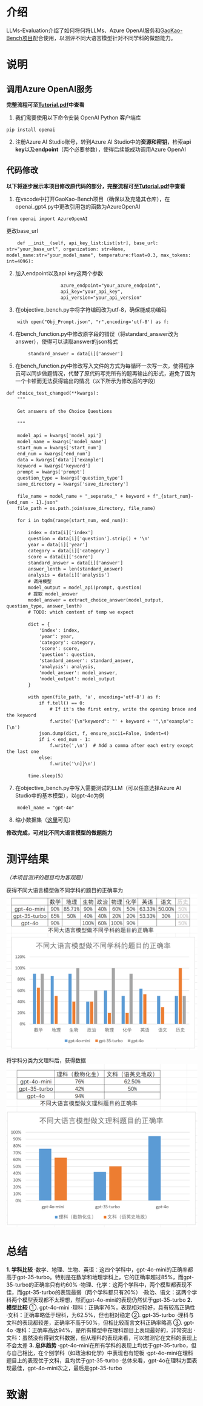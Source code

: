 # 介绍
LLMs-Evaluation介绍了如何将何将LLMs、Azure OpenAI服务和[GaoKao-Bench项目](https://github.com/OpenLMLab/GAOKAO-Bench)配合使用，以测评不同大语言模型针对不同学科的做题能力。

# 说明
## 调用Azure OpenAI服务
**完整流程可至[Tutorial.pdf](https://github.com/Qinyi-Tan/LLMs-Evaluation/blob/main/Tutorial.pdf)中查看**
1. 我们需要使用以下命令安装 OpenAI Python 客户端库
```
pip install openai
```
2. 注册Azure AI Studio账号，转到Azure AI Studio中的**资源和密钥**，检索**api key**以及**endpoint**（两个必要参数），使得后续能成功调用Azure OpenAI

## 代码修改
**以下将逐步展示本项目修改原代码的部分，完整流程可至[Tutorial.pdf](https://github.com/Qinyi-Tan/LLMs-Evaluation/blob/main/Tutorial.pdf)中查看**

1. 在vscode中打开GaoKao-Bench项目（确保以及克隆其仓库），在openai_gpt4.py中更改引用包的函数为AzureOpenAI
```
from openai import AzureOpenAI
```
更改base_url
```
    def __init__(self, api_key_list:List[str], base_url: str="your_base_url", organization: str=None, model_name:str="your_model_name", temperature:float=0.3, max_tokens: int=4096):
```

2. 加入endpoint以及api key这两个参数
```
                    azure_endpoint="your_azure_endpoint",
                    api_key="your_api_key",
                    api_version="your_api_version"
```

3. 在objective_bench.py中将字符编码改为utf-8，确保能成功编码
```
    with open("Obj_Prompt.json", "r",encoding='utf-8') as f:
```

4. 在bench_function.py中修改原字段的错误（将standard_answer改为answer），使得可以读取answer的json格式
```
        standard_answer = data[i]['answer']
```

5. 在bench_function.py中修改写入文件的方式为每循环一次写一次，使得程序员可以同步做题情况，代替了原代码写完所有的题再输出的形式，避免了因为一个卡顿而无法获得输出的情况（以下所示为修改后的字段）
```
def choice_test_changed(**kwargs):
    """

    Get answers of the Choice Questions

    """

    model_api = kwargs['model_api']
    model_name = kwargs['model_name']
    start_num = kwargs['start_num']
    end_num = kwargs['end_num']
    data = kwargs['data']['example']
    keyword = kwargs['keyword']
    prompt = kwargs['prompt']
    question_type = kwargs['question_type']
    save_directory = kwargs['save_directory']

    file_name = model_name + "_seperate_" + keyword + f"_{start_num}-{end_num - 1}.json"
    file_path = os.path.join(save_directory, file_name)

    for i in tqdm(range(start_num, end_num)):

        index = data[i]['index']
        question = data[i]['question'].strip() + '\n'
        year = data[i]['year']
        category = data[i]['category']
        score = data[i]['score']
        standard_answer = data[i]['answer']
        answer_lenth = len(standard_answer)
        analysis = data[i]['analysis']
        # 调用模型
        model_output = model_api(prompt, question)
        # 提取 model_answer
        model_answer = extract_choice_answer(model_output, question_type, answer_lenth)
        # TODO: which content of temp we expect

        dict = {
            'index': index,
            'year': year,
            'category': category,
            'score': score,
            'question': question,
            'standard_answer': standard_answer,
            'analysis': analysis,
            'model_answer': model_answer,
            'model_output': model_output
        }

        with open(file_path, 'a', encoding='utf-8') as f:
            if f.tell() == 0:
                # If it's the first entry, write the opening brace and the keyword
                f.write('{\n"keyword": "' + keyword + '",\n"example": [\n')
            json.dump(dict, f, ensure_ascii=False, indent=4)
            if i < end_num - 1:
                f.write(',\n')  # Add a comma after each entry except the last one
            else:
                f.write('\n]}\n')

        time.sleep(5)
```

7. 在objective_bench.py中写入需要测试的LLM（可以任意选择Azure AI Studio中的基本模型），以gpt-4o为例
```
    model_name = "gpt-4o"
```

8. 缩小数据集（[这里](https://github.com/Qinyi-Tan/LLMs-Evaluation/tree/main/Data/Objective_Questions)可见）

**修改完成，可对比不同大语言模型的做题能力**

# 测评结果
*（本项目测评的题目均为客观题）*

获得不同大语言模型做不同学科的题目的正确率为
![image](https://github.com/Qinyi-Tan/LLMs-Evaluation/blob/main/Results_Charts/Different_Subjects.png)

将学科分类为文理科后，获得数据
![image](https://github.com/Qinyi-Tan/LLMs-Evaluation/blob/main/Results_Charts/Arts_vs_Sciences.png)

# 总结
**1. 学科比较**
   ·数学、地理、生物、英语：这四个学科中，gpt-4o-mini的正确率都高于gpt-35-turbo。特别是在数学和地理学科上，它的正确率超过85%，而gpt-35-turbo的正确率只有约60%
   ·物理、化学：这两个学科中，两个模型都表现不佳，而gpt-35-turbo的表现最弱（两个学科都只有20%）
   ·政治、语文：这两个学科两个模型表现都不太理想，然而gpt-4o-mini的表现仍然优于gpt-35-turbo 
**2. 模型比较**
   ①. gpt-4o-mini
   ·理科：正确率76%，表现相对较好，具有较高正确性
   ·文科：正确率略低于理科，为62.5%，但也相对稳定
   ②. gpt-35-turbo
   ·理科与文科的表现都较差，正确率不高于50%，但相比较而言文科正确率略高
   ③. gpt-4o
   ·理科：正确率高达94%，是所有模型中在理科题目上表现最好的，非常突出
   ·文科：虽然没有得到文科数据，但从理科的表现来看，可以推测它在文科的表现上不会太差
**3. 总体趋势**
   ·gpt-4o-mini在所有学科的表现上均优于gpt-35-turbo，但与自己相比，在个别学科（如政治和化学）中表现也有短板
   ·gpt-4o-mini在理科题目上的表现优于文科，且均优于gpt-35-turbo
   ·总体来看，gpt-4o在理科方面表现最佳，gpt-4o-mini次之，最后是gpt-35-turbo

# 致谢

